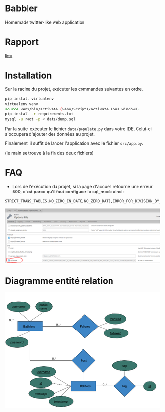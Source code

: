 # Babbler
Homemade twitter-like web application

# Rapport
[lien](https://docs.google.com/document/d/1zViId4edGmBRJwhvTrKNeVdjdQljeF1Te0gUB-9DO_w/edit?usp=sharing)

# Installation

Sur la racine du projet, exécuter les commandes suivantes en ordre.

```bash
pip install virtualenv
virtualenv venv
source venv/bin/activate (venv/Scripts/activate sous windows)
pip install -r requirements.txt
mysql -u root -p < data/dump.sql
```

Par la suite, exécuter le fichier ```data/populate.py``` dans votre IDE. Celui-ci s'occupera d'ajouter des données au projet.

Finalement, il suffit de lancer l'application avec le fichier ```src/app.py```.

(le main se trouve à la fin des deux fichiers)

# FAQ
- Lors de l'exécution du projet, si la page d'accueil retourne une erreur 500, c'est parce qu'il faut configurer le sql_mode ainsi:
```bash
STRICT_TRANS_TABLES,NO_ZERO_IN_DATE,NO_ZERO_DATE,ERROR_FOR_DIVISION_BY_ZERO,NO_AUTO_CREATE_USER,NO_ENGINE_SUBSTITUTION
```
![](doc/sql_mode.png?raw=true)

# Diagramme entité relation
![](doc/ERDiag.png?raw=true) 
